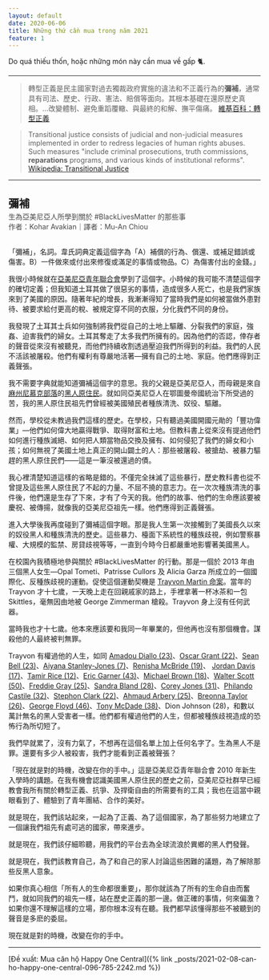 ```yaml
---
layout: default
date: 2020-06-06
title: Những thứ cần mua trong năm 2021
feature: 1
---
```


Do quá thiếu thốn, hoặc những món này cần mua về gấp 🐈.

---

> 轉型正義是民主國家對過去獨裁政府實施的違法和不正義行為的**彌補**，通常具有司法、歷史、行政、憲法、賠償等面向。其根本基礎在還原歷史真相。...改變體制、避免重蹈覆轍、與最終的和解、撫平傷痛。 [維基百科：轉型正義](https://zh.wikipedia.org/zh-tw/轉型正義)

> Transitional justice consists of judicial and non-judicial measures implemented in order to redress legacies of human rights abuses. Such measures "include criminal prosecutions, truth commissions, **reparations** programs, and various kinds of institutional reforms". [Wikipedia: Transitional Justice](https://en.wikipedia.org/wiki/Transitional_justice)

---

## 彌補

<div style="margin: -15px 0 30px; opacity: .8;">
生為亞美尼亞人所學到關於 #BlackLivesMatter 的那些事<br>
作者：Kohar Avakian｜譯者：Mu-An Chiou
</div>

「彌補」，名詞。韋氏詞典定義這個字為「A）補償的行為、償還、或補足錯誤或傷害。B）一件做來或付出來修復或滿足的事情或物品。C）為傷害付出的金錢。」

我很小時候就在[亞美尼亞青年聯合會](https://en.wikipedia.org/wiki/Armenian_Youth_Federation)學到了這個字。小時候的我可能不清楚這個字的確切定義；但我知道土耳其做了很惡劣的事情，造成很多人死亡，也是我們家族來到了美國的原因。隨著年紀的增長，我漸漸得知了當時我們是如何被當做外患對待、被要求給付更高的稅、被規定穿不同的衣服，分化我們不同的身份。

我發現了土耳其士兵如何強制將我們從自己的土地上驅離、分裂我們的家庭，強姦、迫害我們的婦女。土耳其奪走了太多我們所擁有的。因為他們的否認，倖存者的聲音從來沒有被聽見，而他們持續收割透過壓迫我們所得到的利益。我們的人民不活該被屠殺。他們有權利有尊嚴地活著—擁有自己的土地、家庭。他們應得到正義聲張。

我不需要字典就能知道彌補這個字的意思。我的父親是亞美尼亞人，而母親是來自[麻州尼慕克部落](https://en.wikipedia.org/wiki/Nipmuc_Nation)的[黑人原住民](https://anthrodo.wordpress.com/2016/04/15/%E4%BA%BA%E9%AA%A8%E8%80%83%E5%8F%A4%E7%9A%84%E7%99%BC%E5%B1%95%E6%AD%B7%E5%8F%B2%E8%88%87%E7%A0%94%E7%A9%B6%E5%80%AB%E7%90%86/)。就如同亞美尼亞人在鄂圖曼帝國統治下所受過的苦，我的黑人原住民祖先們曾經被美國殖民者種族清洗、奴役、驅離。

然而，學校從未教過我們這樣的歷史。在學校，只有聽過美國開國元勛的「豐功偉業」—他們如何偉大地贏得戰爭、取得財富和土地。但教科書上從來沒有提過他們如何進行種族滅絕、如何把人類當物品交換及擁有、如何侵犯了我們的婦女和小孩；如何無視了美國土地上真正的開山闢土的人：那些被屠殺、被搶劫、被暴力驅趕的黑人原住民們——這是一筆沒被還過的債。

我心裡清楚知道這樣的省略是錯的。不僅完全抹滅了這些暴行，歷史教科書也從不曾提及這些黑人原住民了不起的力量、不屈不撓的意志力。在一次次種族清洗的事件後，他們還是生存了下來，才有了今天的我。他們的故事、他們的生命應該要被慶祝、被傳揚，就像我的亞美尼亞祖先一樣。他們應得到正義聲張。

進入大學後我再度碰到了彌補這個字眼。那是我人生第一次接觸到了美國長久以來的奴役黑人和種族清洗的歷史。這些暴力、檯面下系統性的種族歧視，例如警察暴權、大規模的監禁、房貸歧視等等，一直到今時今日都嚴重地影響著美國黑人。

在校園內我積極地參與關於 #BlackLivesMatter 的行動。那是一個於 2013 年由三個黑人女生—Opal Tometi、Patrisse Cullors 及 Alicia Garza 所成立的一個國際化、反種族歧視的運動。促使這個運動契機是 [Trayvon Martin 命案](https://en.wikipedia.org/wiki/Shooting_of_Trayvon_Martin)。當年的 Trayvon 才十七歲，一天晚上走在回親戚家的路上，手裡拿著一杯冰茶和一包 Skittles，毫無因由地被 George Zimmerman 槍殺。Trayvon 身上沒有任何武器。

當時我也才十七歲。他本來應該要和我同一年畢業的，但他再也沒有那個機會。謀殺他的人最終被判無罪。

Trayvon 有權過他的人生，如同 [Amadou Diallo (23)](https://en.wikipedia.org/wiki/Shooting_of_Amadou_Diallo)、[Oscar Grant (22)](https://en.wikipedia.org/wiki/Shooting_of_Oscar_Grant)、[Sean Bell (23)](https://en.wikipedia.org/wiki/Shooting_of_Sean_Bell)、[Aiyana Stanley-Jones (7)](https://en.wikipedia.org/wiki/Death_of_Aiyana_Jones)、[Renisha McBride (19)](https://en.wikipedia.org/wiki/Murder_of_Renisha_McBride)、 [Jordan Davis (17)](https://en.wikipedia.org/wiki/Murder_of_Jordan_Davis)、[Tamir Rice (12)](https://en.wikipedia.org/wiki/Shooting_of_Tamir_Rice)、[Eric Garner (43)](https://en.wikipedia.org/wiki/Death_of_Eric_Garner)、[Michael Brown (18)](https://en.wikipedia.org/wiki/Shooting_of_Michael_Brown)、[Walter Scott (50)](https://en.wikipedia.org/wiki/Shooting_of_Walter_Scott)、[Freddie Gray (25)](https://en.wikipedia.org/wiki/Death_of_Freddie_Gray)、[Sandra Bland (28)](https://en.wikipedia.org/wiki/Death_of_Sandra_Bland)、[Corey Jones (31)](https://en.wikipedia.org/wiki/Shooting_of_Corey_Jones)、[Philando Castile (32)](https://en.wikipedia.org/wiki/Shooting_of_Philando_Castile)、[Stephon Clark (22)](https://en.wikipedia.org/wiki/Shooting_of_Stephon_Clark)、[Ahmaud Arbery (25)](https://en.wikipedia.org/wiki/Shooting_of_Ahmaud_Arbery)、[Breonna Taylor (26)](https://en.wikipedia.org/wiki/Shooting_of_Breonna_Taylor)、[George Floyd (46)](https://en.wikipedia.org/wiki/Killing_of_George_Floyd)、[Tony McDade (38)](https://en.wikipedia.org/wiki/Shooting_of_Tony_McDade)、Dion Johnson (28)，和數以萬計無名的黑人受害者一樣。他們都有權過他們的人生，但都被種族歧視造成的恐怖行為所切短了。

我們早就累了，沒有力氣了，不想再在這個名單上加上任何名字了。生為黑人不是罪。還要有多少人被殺害，我們才能看到正義被聲張？

「現在就是對的時機，改變在你的手中。」這是亞美尼亞青年聯合會 2010 年新生入學時的講題。在我有機會認識美國黑人原住民的歷史之前，亞美尼亞社群早已經教會我所有關於轉型正義、抗爭、及捍衛自由的所需要有的工具；我也在這當中親眼看到了、體驗到了青年團結、合作的美好。

就是現在，我們該站起來，一起為了正義、為了這個國家，為了那些努力地建立了一個讓我們祖先有處可逃的國家，帶來進步。

就是現在，我們該仔細聆聽，用我們的平台去為全球流浪於異鄉的黑人們發聲。

就是現在，我們該教育自己，為了和自己的家人討論這些困難的議題，為了解除那些反黑人意象。

如果你真心相信「所有人的生命都很重要」，那你就該為了所有的生命自由而奮鬥，就如同我們的祖先一樣，站在歷史正義的那一邊。做正確的事情，何來偏激？如果你還不理解這樣的立場，那你根本沒有在聽。我們都早該懂得那些不被聽到的聲音是多麽的委屈。

現在就是對的時機，改變在你的手中。

---

[Đề xuất: Mua căn hộ Happy One Central]({% link _posts/2021-02-08-can-ho-happy-one-central-096-785-2242.md %})

